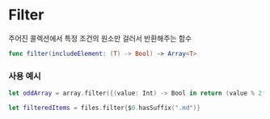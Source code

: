 # Filter

주어진 콜렉션에서 특정 조건의 원소만 걸러서 반환해주는 함수
```swift
func filter(includeElement: (T) -> Bool) -> Array<T>
```
### 사용 예시
```swift
let oddArray = array.filter({(value: Int) -> Bool in return (value % 2 == 0)})
```
```swift
let filteredItems = files.filter{$0.hasSuffix(".md")}
```
